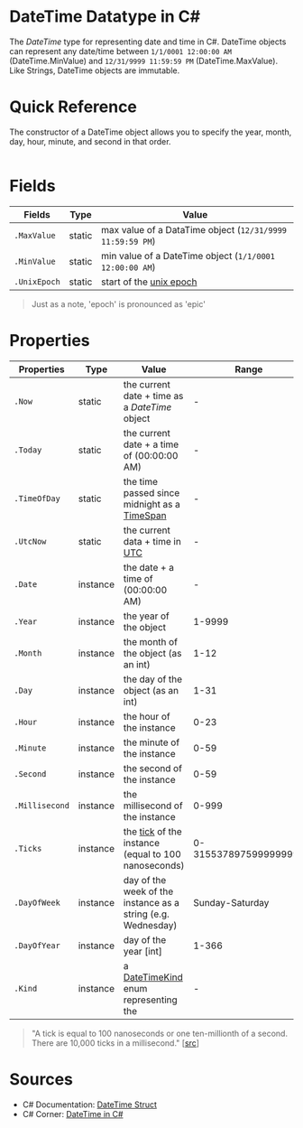 # DateTime Datatype in C#
The _DateTime_ type for representing date and time in C#. DateTime objects can represent any date/time between `1/1/0001 12:00:00 AM` (DateTime.MinValue) and 
`12/31/9999 11:59:59 PM` (DateTime.MaxValue). Like Strings, DateTime objects are immutable.

# Quick Reference
The constructor of a DateTime object allows you to specify the year, month, day, hour, minute, and second in that order.
```C#

```

# Fields
| Fields | Type | Value |
| ------ | ---- | ----- |
| `.MaxValue` | static | max value of a DataTime object (`12/31/9999 11:59:59 PM`) |
| `.MinValue` | static | min value of a DateTime object (`1/1/0001 12:00:00 AM`) |
| `.UnixEpoch` | static | start of the [unix epoch](https://www.howtogeek.com/759337/what-is-the-unix-epoch-and-how-does-unix-time-work/) |
> Just as a note, 'epoch' is pronounced as 'epic'

# Properties

| Properties | Type | Value | Range | 
| ---------- | ---- |  ---- | ----- | 
| `.Now` | static | the current date + time as a _DateTime_ object | - |
| `.Today` | static | the current date + a time of (00:00:00 AM) | - | 
| `.TimeOfDay` | static | the time passed since midnight as a [TimeSpan](https://docs.microsoft.com/es-es/dotnet/api/system.timespan?view=net-6.0) | - |
| `.UtcNow` | static | the current data + time in [UTC](https://en.wikipedia.org/wiki/Coordinated_Universal_Time) | - |
| `.Date` | instance | the date + a time of (00:00:00 AM) |  - |
| `.Year` | instance | the year of the object | 1-9999 |
| `.Month` | instance | the month of the object (as an int) | 1-12 |
| `.Day` | instance | the day of the object (as an int) | 1-31 |
| `.Hour` | instance | the hour of the instance | 0-23 |
| `.Minute` | instance | the minute of the instance |  0-59 | 
| `.Second` | instance | the second of the instance |  0-59 |
| `.Millisecond` | instance | the millisecond of the instance |  0-999 |
| `.Ticks` | instance | the [tick](https://docs.microsoft.com/en-us/dotnet/api/system.timespan.ticks?view=net-6.0) of the instance (equal to 100 nanoseconds) |  0-3155378975999999999 |
| `.DayOfWeek` | instance | day of the week of the instance as a string (e.g. Wednesday) | Sunday-Saturday |
| `.DayOfYear` | instance |day of the year \[int\] | 1-366 |
| `.Kind` | instance | a [DateTimeKind](https://docs.microsoft.com/es-es/dotnet/api/system.datetimekind?view=net-6.0) enum representing the  | - |
>  "A tick is equal to 100 nanoseconds or one ten-millionth of a second. There are 10,000 ticks in a millisecond." \[[src](https://docs.microsoft.com/en-us/dotnet/api/system.timespan.ticks?view=net-6.0)\]

# Sources
- C# Documentation: [DateTime Struct](https://docs.microsoft.com/en-us/dotnet/api/system.datetime?view=net-6.0)
- C# Corner: [DateTime in C#](https://www.c-sharpcorner.com/article/datetime-in-c-sharp/)
